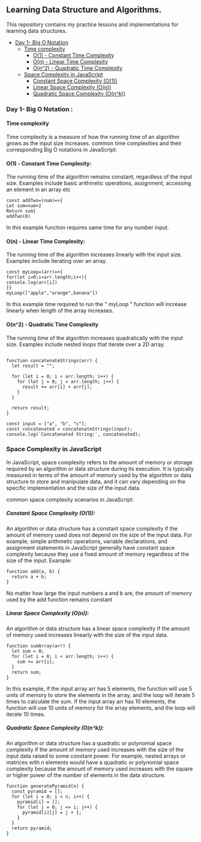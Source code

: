 ## Learning Data Structure and Algorithms.
This repository contains my practice lessons and implementations for learning data structures.

- [Day 1- Big O Notation](#day-1--big-o-notation)
  - [Time complexity](#time-complexity)
    - [O(1) - Constant Time Complexity](#o1---constant-time-complexity)
    - [O(n) - Linear Time Complexity](#on---linear-time-complexity)
    - [O(n^2) - Quadratic Time Complexity](#on2---quadratic-time-complexity)
  - [Space Complexity in JavaScript](#space-complexity-in-javascript)
    - [Constant Space Complexity (O(1))](#constant-space-complexity-o1)
    - [Linear Space Complexity (O(n))](#linear-space-complexity-on)
    - [Quadratic Space Complexity (O(n^k))](#quadratic--space-complexity-onk)


### Day 1- Big O Notation :
#### Time complexity 
Time complexity is a measure of how the running time of an algorithm grows as the input size increases.
common time complexities and their corresponding Big O notations in JavaScript:

#### O(1) - Constant Time Complexity:
 The running time of the algorithm remains constant, regardless of the input size. Examples include basic arithmetic operations, assignment, accessing an element in an array etc
 ``` 
const addTwo=(num)=>{
 Let sum=num+2
Return sum} 
addTwo(8)
 ```
In this example function requires same time for any number input. 

#### O(n) - Linear Time Complexity: 
The running time of the algorithm increases linearly with the input size. Examples include iterating over an array.
 ``` 
const myLoop=(arr)=>{
for(let i=0;i<arr.length;i++){
console.log(arr[i])
}}
myLoop(["apple","orange",banana"])
```
In this example time required to run the " myLoop " function will increase linearly when length of the array increases.
#### O(n^2) - Quadratic Time Complexity 
The running time of the algorithm increases quadratically with the input size. Examples include nested loops that iterate over a 2D array.

```

function concatenateStrings(arr) {
  let result = "";

  for (let i = 0; i < arr.length; i++) {
    for (let j = 0; j < arr.length; j++) {
      result += arr[i] + arr[j];
    }
  }

  return result;
}

const input = ["a", "b", "c"];
const concatenated = concatenateStrings(input);
console.log(`Concatenated String:`, concatenated);
```

### Space Complexity in JavaScript

In JavaScript, space complexity refers to the amount of memory or storage required by an algorithm or data structure during its execution. It is typically measured in terms of the amount of memory used by the algorithm or data structure to store and manipulate data, and it can vary depending on the specific implementation and the size of the input data.

common space complexity scenarios in JavaScript:

##### Constant Space Complexity (O(1)):
 An algorithm or data structure has a constant space complexity if the amount of memory used does not depend on the size of the input data. For example, simple arithmetic operations, variable declarations, and assignment statements in JavaScript generally have constant space complexity because they use a fixed amount of memory regardless of the size of the input.
Example:
```
function add(a, b) {
  return a + b;
}
```
No matter how large the input numbers a and b are, the amount of memory used by the add function remains constant
##### Linear Space Complexity (O(n)):
 An algorithm or data structure has a linear space complexity if the amount of memory used increases linearly with the size of the input data. 
```
function sumArray(arr) {
  let sum = 0;
  for (let i = 0; i < arr.length; i++) {
    sum += arr[i];
  }
  return sum;
}
```
In this example, if the input array arr has 5 elements, the function will use 5 units of memory to store the elements in the array, and the loop will iterate 5 times to calculate the sum. If the input array arr has 10 elements, the function will use 10 units of memory for the array elements, and the loop will iterate 10 times. 
##### Quadratic  Space Complexity (O(n^k)):
 An algorithm or data structure has a quadratic or polynomial space complexity if the amount of memory used increases with the size of the input data raised to some constant power. For example, nested arrays or matrices with n elements would have a quadratic or polynomial space complexity because the amount of memory used increases with the square or higher power of the number of elements in the data structure.
```
function generatePyramid(n) {
  const pyramid = [];
  for (let i = 0; i < n; i++) {
    pyramid[i] = [];
    for (let j = 0; j <= i; j++) {
      pyramid[i][j] = j + 1;
    }
  }
  return pyramid;
}

```
